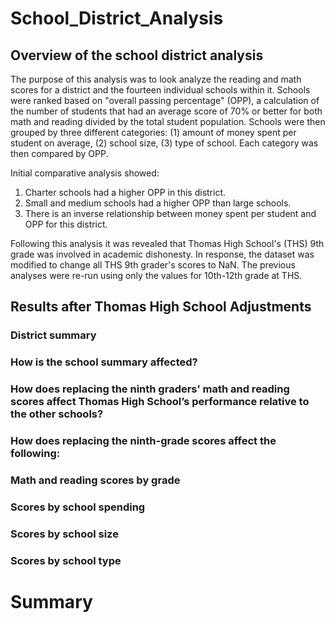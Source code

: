 # School_District_Analysis

## Overview of the school district analysis

The purpose of this analysis was to look analyze the reading and math scores for a district and the fourteen individual schools within it. Schools were ranked based on "overall passing percentage" (OPP), a calculation of the number of students that had an average score of 70% or better for both math and reading divided by the total student population. Schools were then grouped by three different categories: (1) amount of money spent per student on average, (2) school size, (3) type of school. Each category was then compared by OPP.

Initial comparative analysis showed:

1. Charter schools had a higher OPP in this district.
2. Small and medium schools had a higher OPP than large schools.
3. There is an inverse relationship between money spent per student and OPP for this district.

Following this analysis it was revealed that Thomas High School's (THS) 9th grade was involved in academic dishonesty. In response, the dataset was modified to change all THS 9th grader's scores to NaN. The previous analyses were re-run using only the values for 10th-12th grade at THS.

## Results after Thomas High School Adjustments


### District summary

### How is the school summary affected?

### How does replacing the ninth graders’ math and reading scores affect Thomas High School’s performance relative to the other schools?

### How does replacing the ninth-grade scores affect the following:

### Math and reading scores by grade

### Scores by school spending

### Scores by school size

### Scores by school type

# Summary